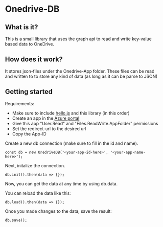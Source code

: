 # Onedrive-DB

## What is it?
This is a small library that uses the graph api to read and write key-value based data to OneDrive.

## How does it work?
It stores json-files under the Onedrive-App folder.
These files can be read and written to to store any kind of data (as long as it can be parse to JSON)

## Getting started
Requirements:
* Make sure to include [hello.js](https://adodson.com/hello.js/) and this library (in this order)
* Create an app in the [Azure portal](https://portal.azure.com)
* Give this app "User.Read" and "Files.ReadWrite.AppFolder" permissions
* Set the redirect-url to the desired url
* Copy the App-ID

Create a new db connection (make sure to fill in the id and name).
```
const db = new OnedriveDB('<your-app-id-here>', '<your-app-name-here>');
```
Next, initalize the connection.
```
db.init().then(data => {});
```
Now, you can get the data at any time by using db.data.

You can reload the data like this:
```
db.load().then(data => {});
```

Once you made changes to the data, save the result:
```
db.save();
```


